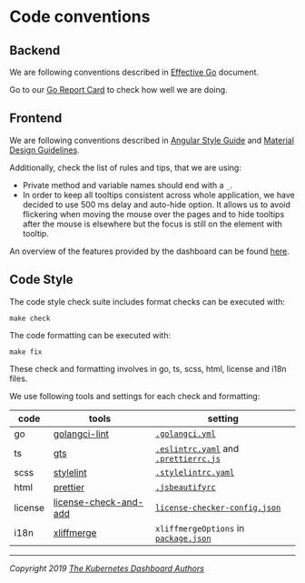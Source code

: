 # Code conventions

## Backend

We are following conventions described in [Effective Go](https://golang.org/doc/effective_go.html) document.

Go to our [Go Report Card](https://goreportcard.com/report/github.com/kubernetes/dashboard) to check how well we are doing.

## Frontend

We are following conventions described in [Angular Style Guide](https://angular.io/guide/styleguide) and [Material Design Guidelines](https://material.io/guidelines/).

Additionally, check the list of rules and tips, that we are using:

* Private method and variable names should end with a `_`.
* In order to keep all tooltips consistent across whole application, we have decided to use 500 ms delay and auto-hide option. It allows us to avoid flickering when moving the mouse over the pages and to hide tooltips after the mouse is elsewhere but the focus is still on the element with tooltip.

An overview of the features provided by the dashboard can be found [here](https://kubernetes.io/docs/tasks/access-application-cluster/web-ui-dashboard).

## Code Style

The code style check suite includes format checks can be executed with:

```shell
make check
```

The code formatting can be executed with:

```shell
make fix
```

These check and formatting involves in go, ts, scss, html, license and i18n files.

We use following tools and settings for each check and formatting:

| code    | tools                                                                  | setting                                                                               |
|---------|------------------------------------------------------------------------|---------------------------------------------------------------------------------------|
| go      | [golangci-lint](https://github.com/golangci/golangci-lint)             | [`.golangci.yml`](../../.golangci.yml)                                                |
| ts      | [gts](https://github.com/google/gts)                                   | [`.eslintrc.yaml`](../../.eslintrc.yaml) and [`.prettierrc.js`](../../.prettierrc.js) |
| scss    | [stylelint](https://github.com/stylelint/stylelint)                    | [`.stylelintrc.yaml`](../../.stylelintrc.yaml)                                        |
| html    | [prettier](https://prettier.io/)                                       | [`.jsbeautifyrc`](../../.jsbeautifyrc)                                                |
| license | [license-check-and-add](https://github.com/awjh/license-check-and-add) | [`license-checker-config.json`](../../license-checker-config.json)                    |
| i18n    | [xliffmerge](https://github.com/martinroob/ngx-i18nsupport)            | `xliffmergeOptions` in [`package.json`](../../package.json)                           |

----
_Copyright 2019 [The Kubernetes Dashboard Authors](https://github.com/kubernetes/dashboard/graphs/contributors)_
